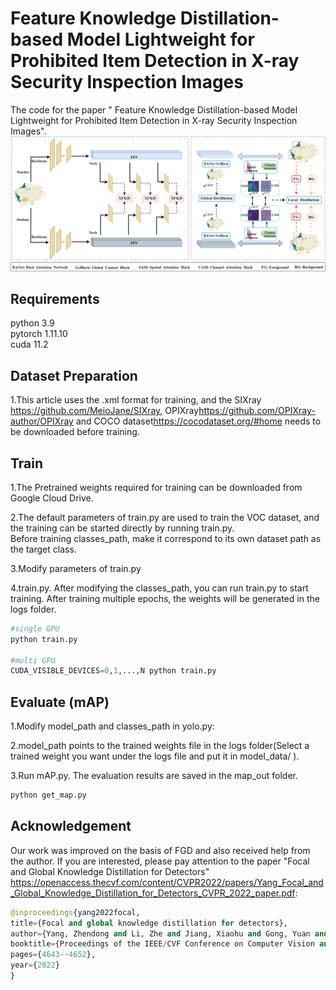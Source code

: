 #  Feature Knowledge Distillation-based Model Lightweight for Prohibited Item Detection in X-ray Security Inspection Images
The code for the paper " Feature Knowledge Distillation-based Model Lightweight for Prohibited Item Detection in X-ray Security Inspection Images".<br>
![image](nets/XFKD3.png)
## Requirements
python 3.9 <br>
pytorch 1.11.10 <br>
cuda 11.2 
## Dataset Preparation
1.This article uses the .xml format for training, and the SIXray <https://github.com/MeioJane/SIXray>, OPIXray<https://github.com/OPIXray-author/OPIXray> and COCO dataset<https://cocodataset.org/#home> needs to be downloaded before training.<br>

## Train
1.The Pretrained weights required for training can be downloaded from Google Cloud Drive.<br>

2.The default parameters of train.py are used to train the VOC dataset, and the training can be started directly by running train.py.<br>
  Before training classes_path, make it correspond to its own dataset path as the target class.<br>

3.Modify parameters of train.py

4.train.py. After modifying the classes_path, you can run train.py to start training. After training multiple epochs, the weights will be generated in the logs folder.
  ```python
  #single GPU
  python train.py

  #multi GPU
  CUDA_VISIBLE_DEVICES=0,1,...,N python train.py
  ```
## Evaluate (mAP)
1.Modify model_path and classes_path in yolo.py:<br>

2.model_path points to the trained weights file in the logs folder(Select a trained weight you want under the logs file and put it in model_data/ ).<br>

3.Run mAP.py. The evaluation results are saved in the map_out folder.
  ```python
  python get_map.py
  ```

## Acknowledgement

Our work was improved on the basis of FGD and also received help from the author. If you are interested, please pay attention to the paper "Focal and Global Knowledge Distillation for Detectors" <https://openaccess.thecvf.com/content/CVPR2022/papers/Yang_Focal_and_Global_Knowledge_Distillation_for_Detectors_CVPR_2022_paper.pdf>:<br>
  ```python
@inproceedings{yang2022focal,
  title={Focal and global knowledge distillation for detectors},
  author={Yang, Zhendong and Li, Zhe and Jiang, Xiaohu and Gong, Yuan and Yuan, Zehuan and Zhao, Danpei and Yuan, Chun},
  booktitle={Proceedings of the IEEE/CVF Conference on Computer Vision and Pattern Recognition},
  pages={4643--4652},
  year={2022}
}
  ```